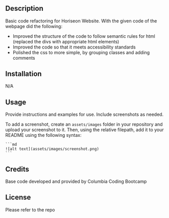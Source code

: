 # <Horiseon Website>

## Description

Basic code refactoring for Horiseon Website.
With the given code of the webpage did the following:
* Improved the structure of the code to follow semantic rules for html (replaced the divs with appropriate html elements)
* Improved the code so that it meets accessibility standards
* Polished the css to more simple, by grouping classes and adding comments
    


## Installation

N/A

## Usage

Provide instructions and examples for use. Include screenshots as needed.

To add a screenshot, create an `assets/images` folder in your repository and upload your screenshot to it. Then, using the relative filepath, add it to your README using the following syntax:

    ```md
    ![alt text](assets/images/screenshot.png)
    ```

## Credits

Base code developed and provided by Columbia Coding Bootcamp

## License

Please refer to the repo